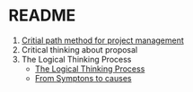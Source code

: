 # README

1. [Critial path method for project management](https://asana.com/resources/critical-path-method)
2. Critical thinking about proposal
3. The Logical Thinking Process 
    - [The Logical Thinking Process ](https://www.amazon.com/Logical-Thinking-Process-Systems-Approach/dp/0873897234)
    - [From Symptons to causes](https://www.amazon.com/gp/product/1654544825/ref=sw_img_1?smid=ATVPDKIKX0DER&psc=1)
